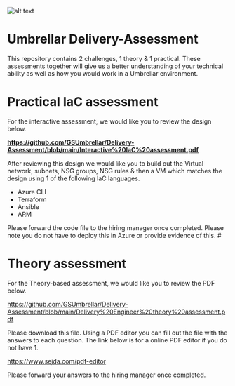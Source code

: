 ![alt text](https://www.umbrellar.com/themes/default/img/umbrellar-logo-full.svg "Title")

# Umbrellar Delivery-Assessment

This repository contains 2 challenges, 1 theory & 1 practical. These assessments together will give us a better understanding of your technical ability as well as how you would work in a Umbrellar environment.


# Practical IaC assessment

For the interactive assessment, we would like you to review the design below. 

**https://github.com/GSUmbrellar/Delivery-Assessment/blob/main/Interactive%20IaC%20assessment.pdf**

After reviewing this design we would like you to build out the Virtual network, subnets, NSG groups, NSG rules & then a VM which matches the design using 1 of the following IaC languages. 

* Azure CLI
* Terraform
* Ansible
* ARM

Please forward the code file to the hiring manager once completed. Please note you do not have to deploy this in Azure or provide evidence of this. # 

# Theory assessment

For the Theory-based assessment, we would like you to review the PDF below. 

https://github.com/GSUmbrellar/Delivery-Assessment/blob/main/Delivery%20Engineer%20theory%20assessment.pdf

Please download this file. Using a PDF editor you can fill out the file with the answers to each question. The link below is for a online PDF editor if you do not have 1. 

https://www.sejda.com/pdf-editor

Please forward your answers to the hiring manager once completed.
